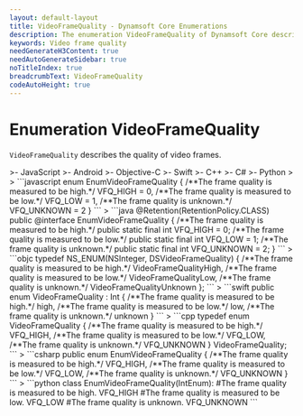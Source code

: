 ```yaml
---
layout: default-layout
title: VideoFrameQuality - Dynamsoft Core Enumerations
description: The enumeration VideoFrameQuality of Dynamsoft Core describes the quality of video frames.
keywords: Video frame quality
needGenerateH3Content: true
needAutoGenerateSidebar: true
noTitleIndex: true
breadcrumbText: VideoFrameQuality
codeAutoHeight: true
---
```


# Enumeration VideoFrameQuality

`VideoFrameQuality` describes the quality of video frames.

<div class="sample-code-prefix template2"></div>
   >- JavaScript
   >- Android
   >- Objective-C
   >- Swift
   >- C++
   >- C#
   >- Python
   >
>
```javascript
enum EnumVideoFrameQuality {
   /**The frame quality is measured to be high.*/
   VFQ_HIGH = 0,
   /**The frame quality is measured to be low.*/
   VFQ_LOW = 1,
   /**The frame quality is unknown.*/
   VFQ_UNKNOWN = 2
}
```
>
```java
@Retention(RetentionPolicy.CLASS)
public @interface EnumVideoFrameQuality {
   /**The frame quality is measured to be high.*/
   public static final int VFQ_HIGH = 0;
   /**The frame quality is measured to be low.*/
   public static final int VFQ_LOW = 1;
   /**The frame quality is unknown.*/
   public static final int VFQ_UNKNOWN = 2;
}
```
>
```objc
typedef NS_ENUM(NSInteger, DSVideoFrameQuality)
{
   /**The frame quality is measured to be high.*/
   VideoFrameQualityHigh,
   /**The frame quality is measured to be low.*/
   VideoFrameQualityLow,
   /**The frame quality is unknown.*/
   VideoFrameQualityUnknown
};
```
>
```swift
public enum VideoFrameQuality : Int
{
   /**The frame quality is measured to be high.*/
   high,
   /**The frame quality is measured to be low.*/
   low,
   /**The frame quality is unknown.*/
   unknown
}
```
>
```cpp
typedef enum VideoFrameQuality {
   /**The frame quality is measured to be high.*/
   VFQ_HIGH,
   /**The frame quality is measured to be low.*/
   VFQ_LOW,
   /**The frame quality is unknown.*/
   VFQ_UNKNOWN
} VideoFrameQuality;
```
>
```csharp
public enum EnumVideoFrameQuality
{
    /**The frame quality is measured to be high.*/
    VFQ_HIGH,
    /**The frame quality is measured to be low.*/
    VFQ_LOW,
    /**The frame quality is unknown.*/
    VFQ_UNKNOWN
}
```
>
```python
class EnumVideoFrameQuality(IntEnum):
    #The frame quality is measured to be high.
    VFQ_HIGH
    #The frame quality is measured to be low.
    VFQ_LOW
    #The frame quality is unknown.
    VFQ_UNKNOWN
```
